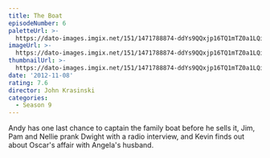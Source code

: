 ```yaml
---
title: The Boat
episodeNumber: 6
paletteUrl: >-
  https://dato-images.imgix.net/151/1471788874-ddYs9QQxjp16TQ1mTZ0a1LQiWgv.jpg?auto=enhance&ch=DPR%2CWidth&palette=json
imageUrl: >-
  https://dato-images.imgix.net/151/1471788874-ddYs9QQxjp16TQ1mTZ0a1LQiWgv.jpg?auto=compress%2Cformat&ch=DPR%2CWidth&w=500
thumbnailUrl: >-
  https://dato-images.imgix.net/151/1471788874-ddYs9QQxjp16TQ1mTZ0a1LQiWgv.jpg?auto=enhance&ch=DPR%2CWidth&fit=crop&fm=jpg&h=280&w=500
date: '2012-11-08'
rating: 7.6
director: John Krasinski
categories:
  - Season 9
---
```


Andy has one last chance to captain the family boat before he sells it, Jim, Pam and Nellie prank Dwight with a radio interview, and Kevin finds out about Oscar's affair with Angela's husband.